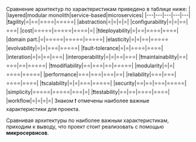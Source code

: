 Сравнение архитектур по характеристикам приведено в таблице ниже:
| |layered|modular monolith|service-based|microservices|
|---|---|---|---|---|
|❗agility|⭐️|⭐️⭐️|⭐️⭐️⭐️⭐️|⭐️⭐️⭐️⭐️⭐️|
|abstraction|⭐️|⭐️|⭐️|⭐️|
|configurability|⭐️|⭐️|⭐️⭐️|⭐️⭐️⭐️|
|cost|⭐️⭐️⭐️⭐️⭐️|⭐️⭐️⭐️⭐️⭐️|⭐️⭐️⭐️⭐️|⭐️|
|❗deployability|⭐️|⭐️⭐️|⭐️⭐️⭐️⭐️|⭐️⭐️⭐️⭐️|
|domain part.|⭐️|⭐️⭐️⭐️⭐️⭐️|⭐️⭐️⭐️⭐️⭐️|⭐️⭐️⭐️⭐️⭐️|
|elasticity|⭐️|⭐️|⭐️⭐️|⭐️⭐️⭐️⭐️⭐️
|evolvability|⭐️|⭐️|⭐️⭐️⭐️|⭐️⭐️⭐️⭐️⭐️|
|fault-tolerance|⭐️|⭐️|⭐️⭐️⭐️⭐️|⭐️⭐️⭐️⭐️|
|interation|⭐️|⭐️|⭐️⭐️|⭐️⭐️⭐️|
|interoperability|⭐️|⭐️|⭐️⭐️|⭐️⭐️⭐️|
|❗maintainability|⭐️⭐️|⭐️⭐️⭐️|⭐️⭐️|⭐️⭐️⭐️⭐️⭐️|
|❗modifiability|⭐️⭐️|⭐️⭐️⭐️|⭐️⭐️|⭐️⭐️⭐️⭐️⭐️|
|modularity|⭐️|⭐️|⭐️⭐️⭐️⭐️|⭐️⭐️⭐️⭐️⭐️|
|performance|⭐️⭐️⭐️|⭐️⭐️⭐️|⭐️⭐️⭐️|⭐️⭐️|
|reliability|⭐️⭐️⭐️|⭐️⭐️⭐️|⭐️⭐️⭐️⭐️|⭐️⭐️⭐️⭐️|
|❗scalability|⭐️|⭐️|⭐️⭐️⭐️|⭐️⭐️⭐️⭐️⭐️|
|security|⭐️⭐️|⭐️⭐️|⭐️⭐️⭐️|⭐️⭐️⭐️⭐️⭐️|
|simplicity|⭐️⭐️⭐️⭐️⭐️|⭐️⭐️⭐️⭐️⭐️|⭐️⭐️⭐️|⭐️|
|❗testability|⭐️⭐️|⭐️⭐️|⭐️⭐️⭐️⭐️|⭐️⭐️⭐️⭐️|
|workflow|⭐️|⭐️|⭐️|⭐️|
Знаком ❗ отмечены наиболее важные характеристики для проекта.

Сравнивая архитектуры по наиболее важным характеристикам, приходим к выводу, что проект стоит реализовать с помощью **микросервисов**.
